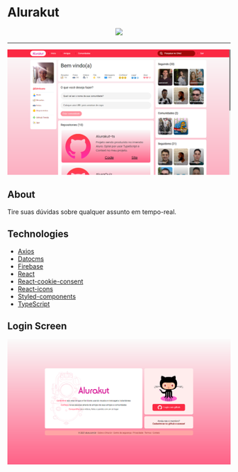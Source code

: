 # Alurakut

<p align="center">
  <img src="https://alurakut.vercel.app/logo.svg" />
</p>

---

![UserScreen](https://github.com/GArticuno/Alurakut-ts/blob/main/src/assets/backgrounds/User.png)

## About
Tire suas dúvidas sobre qualquer assunto em tempo-real.

## Technologies
- [Axios](https://axios-http.com/)
- [Datocms](https://www.datocms.com/)
- [Firebase](https://firebase.google.com/)
- [React](https://pt-br.reactjs.org/)
- [React-cookie-consent](https://mastermindzh.github.io/react-cookie-consent/)
- [React-icons](https://react-icons.github.io/react-icons/)
- [Styled-components](https://styled-components.com/)
- [TypeScript](https://www.typescriptlang.org/)


## Login Screen

![LoginScreen](https://github.com/GArticuno/Alurakut-ts/blob/main/src/assets/backgrounds/Login.png)


